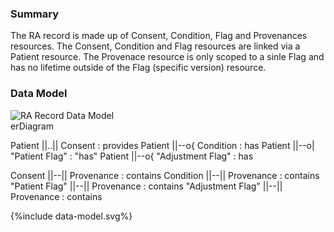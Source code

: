 ### Summary

The RA record is made up of Consent, Condition, Flag and Provenances resources.  The Consent, Condition and Flag resources are linked via a Patient resource.  The Provenace resource is only scoped to a sinle Flag and has no lifetime outside of the Flag (specific version) resource.

### Data Model

<div>
    <img style="max-width: 70%" alt="RA Record Data Model" src="data-model-contained-provenance.drawio.png"/>
</div>

<div class="mermaid">
erDiagram

  Patient ||..|| Consent : provides
  Patient ||--o{ Condition : has
  Patient ||--o| "Patient Flag" : "has"
  Patient ||--o{ "Adjustment Flag" : has

  Consent ||--|| Provenance : contains
  Condition ||--|| Provenance : contains
  "Patient Flag" ||--|| Provenance : contains
  "Adjustment Flag" ||--|| Provenance : contains
</div>

<div style="text-align: left;">

{%include data-model.svg%}

</div>